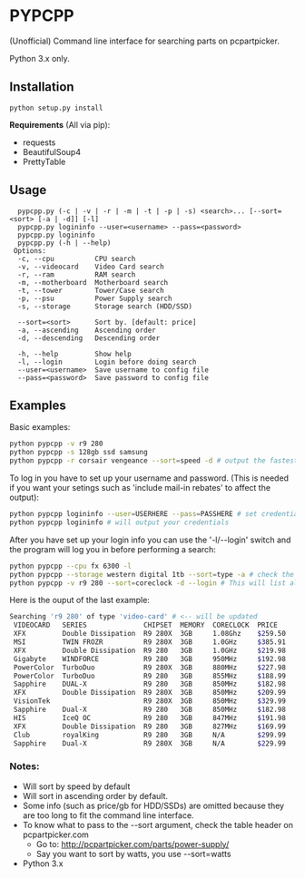 # PYPCPP
(Unofficial) Command line interface for searching parts on pcpartpicker.

Python 3.x only.

## Installation
```
python setup.py install
```
**Requirements** (All via pip):
* requests
* BeautifulSoup4
* PrettyTable

## Usage
```
  pypcpp.py (-c | -v | -r | -m | -t | -p | -s) <search>... [--sort=<sort> [-a | -d]] [-l]
  pypcpp.py logininfo --user=<username> --pass=<password>
  pypcpp.py logininfo
  pypcpp.py (-h | --help)
 Options:
  -c, --cpu          CPU search
  -v, --videocard    Video Card search
  -r, --ram          RAM search
  -m, --motherboard  Motherboard search
  -t, --tower        Tower/Case search
  -p, --psu          Power Supply search
  -s, --storage      Storage search (HDD/SSD)
  
  --sort=<sort>      Sort by. [default: price]
  -a, --ascending    Ascending order
  -d, --descending   Descending order
  
  -h, --help         Show help
  -l, --login        Login before doing search
  --user=<username>  Save username to config file
  --pass=<password>  Save password to config file
 ```

## Examples
Basic examples:
```sh
python pypcpp -v r9 280
python pypcpp -s 128gb ssd samsung
python pypcpp -r corsair vengeance --sort=speed -d # output the fastest RAMs
```

To log in you have to set up your username and password. (This is needed if you want your setings such as 'include mail-in rebates' to affect the output):
```sh
python pypcpp logininfo --user=USERHERE --pass=PASSHERE # set credentials
python pypcpp logininfo # will output your credentials
```

After you have set up your login info you can use the '-l/--login' switch and the program will log you in before performing a search:
```sh
python pypcpp --cpu fx 6300 -l
python pypcpp --storage western digital 1tb --sort=type -a # check the notes for info on what to pass to --sort
python pypcpp -v r9 280 --sort=coreclock -d --login # This will list all r9 280s sorted by their coreclock in descending order after logging in on your account.
```

Here is the ouput of the last example:
```sh
Searching 'r9 280' of type 'video-card' # <-- will be updated
 VIDEOCARD   SERIES              CHIPSET  MEMORY  CORECLOCK  PRICE
 XFX         Double Dissipation  R9 280X  3GB     1.08Ghz    $259.50
 MSI         TWIN FROZR          R9 280X  3GB     1.0GHz     $385.91
 XFX         Double Dissipation  R9 280   3GB     1.0GHz     $219.98
 Gigabyte    WINDFORCE           R9 280   3GB     950MHz     $192.98
 PowerColor  TurboDuo            R9 280X  3GB     880MHz     $227.98
 PowerColor  TurboDuo            R9 280   3GB     855MHz     $188.99
 Sapphire    DUAL-X              R9 280   3GB     850MHz     $182.98
 XFX         Double Dissipation  R9 280X  3GB     850MHz     $209.99
 VisionTek                       R9 280X  3GB     850MHz     $329.99
 Sapphire    Dual-X              R9 280   3GB     850MHz     $182.98
 HIS         IceQ OC             R9 280   3GB     847MHz     $191.98
 XFX         Double Dissipation  R9 280   3GB     827MHz     $169.99
 Club        royalKing           R9 280   3GB     N/A        $299.99
 Sapphire    Dual-X              R9 280X  3GB     N/A        $229.99
```

### Notes:
* Will sort by speed by default 
* Will sort in ascending order by default.
* Some info (such as price/gb for HDD/SSDs) are omitted because they are too long to fit the command line interface.
* To know what to pass to the --sort argument, check the table header on pcpartpicker.com
	* Go to: http://pcpartpicker.com/parts/power-supply/
	* Say you want to sort by watts, you use --sort=watts
* Python 3.x
